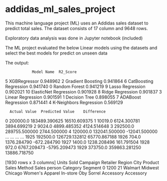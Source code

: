 # addidas_ml_sales_project

This machine language project (ML) uses an Addidas sales dataset to predict total sales.
The dataset consists of 17 column and 9648 rows.

Exploratory data analysis was done in Jupyter notebook (included)

The ML project evaluated the below Linear models using the datasets and select the best models for predict on unseen data

The output:

                Model Name  R2_Score

5 XGBRegressor 0.948962
2 Gradient Boosting 0.941864
6 CatBoosting Regression 0.941740
0 Random Forest 0.941219
9 Lasso Regression 0.902021
10 ElasticNet Regression 0.901928
8 Ridge Regression 0.901837
3 Linear Regression 0.901591
1 Decision Tree 0.898055
7 ADABoost Regression 0.871441
4 K-Neighbors Regression 0.569129

      Actual Value  Predicted Value    Difference

0 200000.0 183489.390625 16510.609375
1 10019.0 6124.300781 3894.699219
2 9024.0 4899.485352 4124.514648
3 292500.0 289755.500000 2744.500000
4 120000.0 132041.500000 -12041.500000
... ... ... ...
1925 192500.0 126729.132812 65770.867188
1926 704.0 1376.284790 -672.284790
1927 1400.0 1238.208496 161.791504
1928 972.0 6767.209473 -5795.209473
1929 373750.0 359863.281250 13886.718750

[1930 rows x 3 columns]
Units Sold Campaign Retailer Region City Product Sales Method Sales person Category Segment
0 1200 21 Walmart Midwest Chicago Women's Apparel In-store Oby Sorrel Accessory Accessory
